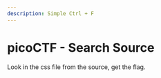 ```yaml
---
description: Simple Ctrl + F
---
```


# picoCTF - Search Source

Look in the css file from the source, get the flag.
